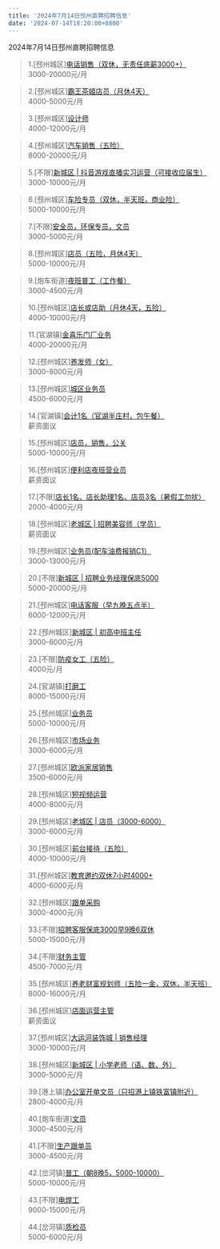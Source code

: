 ```yaml
---
title: '2024年7月14日邳州直聘招聘信息'
date: '2024-07-14T18:20:00+0800'
---
```

2024年7月14日邳州直聘招聘信息
<!--more-->
>1.[邳州城区][电话销售（双休，无责任底薪3000+）](https://www.pizhouzhipin.com/job/36304)<br>
>3000-20000元/月

>2.[邳州城区][霸王茶姬店员（月休4天）](https://www.pizhouzhipin.com/job/31954)<br>
>4000-5000元/月

>3.[邳州城区][设计师](https://www.pizhouzhipin.com/job/17488)<br>
>4000-12000元/月

>4.[邳州城区][汽车销售（五险）](https://www.pizhouzhipin.com/job/31599)<br>
>8000-20000元/月

>5.[不限][新城区 | 抖音游戏直播实习运营（可接收应届生）](https://www.pizhouzhipin.com/job/35835)<br>
>3000-10000元/月

>6.[邳州城区][车险专员（双休，半天班，商业险）](https://www.pizhouzhipin.com/job/27599)<br>
>5000-10000元/月

>7.[不限][安全员，环保专员，文员](https://www.pizhouzhipin.com/job/36191)<br>
>3000-5000元/月

>8.[邳州城区][店员（五险，月休4天）](https://www.pizhouzhipin.com/job/23804)<br>
>5000-10000元/月

>9.[炮车街道][夜班普工（工作餐）](https://www.pizhouzhipin.com/job/22159)<br>
>3000-4500元/月

>10.[邳州城区][店长或店助（月休4天，五险）](https://www.pizhouzhipin.com/job/23215)<br>
>4000-10000元/月

>11.[官湖镇][金喜乐门厂业务](https://www.pizhouzhipin.com/job/20187)<br>
>4000-20000元/月

>12.[邳州城区][养发师（女）](https://www.pizhouzhipin.com/job/34439)<br>
>3000-8000元/月

>13.[邳州城区][城区业务员](https://www.pizhouzhipin.com/job/15901)<br>
>4500-6000元/月

>14.[官湖镇][会计1名（官湖半庄村，包午餐）](https://www.pizhouzhipin.com/job/35891)<br>
>薪资面议

>15.[邳州城区][店员，销售，公关](https://www.pizhouzhipin.com/job/17315)<br>
>5000-10000元/月

>16.[邳州城区][便利店夜班营业员](https://www.pizhouzhipin.com/job/36331)<br>
>薪资面议

>17.[不限][店长1名、店长助理1名、店员3名（暑假工勿扰）](https://www.pizhouzhipin.com/job/34032)<br>
>2000-4000元/月

>18.[邳州城区][老城区 | 招聘美容师（学员）](https://www.pizhouzhipin.com/job/35311)<br>
>薪资面议

>19.[邳州城区][业务员(配车油费报销C1）](https://www.pizhouzhipin.com/job/8933)<br>
>3000-13000元/月

>20.[不限][新城区 | 招聘业务经理保底5000](https://www.pizhouzhipin.com/job/36214)<br>
>5000-20000元/月

>21.[邳州城区][电话客服（早九晚五点半）](https://www.pizhouzhipin.com/job/34917)<br>
>6000-12000元/月

>22.[邳州城区][新城区 | 初高中班主任](https://www.pizhouzhipin.com/job/33477)<br>
>3000-6000元/月

>23.[不限][防疫女工（五险）](https://www.pizhouzhipin.com/job/31794)<br>
>4000元/月

>24.[官湖镇][打磨工](https://www.pizhouzhipin.com/job/36233)<br>
>8000-15000元/月

>25.[邳州城区][业务员](https://www.pizhouzhipin.com/job/36184)<br>
>5000-10000元/月

>26.[邳州城区][市场业务](https://www.pizhouzhipin.com/job/33893)<br>
>3000-6000元/月

>27.[邳州城区][欧派家居销售](https://www.pizhouzhipin.com/job/17487)<br>
>3500-6000元/月

>28.[邳州城区][短视频运营](https://www.pizhouzhipin.com/job/25581)<br>
>4000-8000元/月

>29.[邳州城区][老城区 | 店员（3000-6000）](https://www.pizhouzhipin.com/job/35496)<br>
>3000-6000元/月

>30.[邳州城区][前台接待（五险）](https://www.pizhouzhipin.com/job/35052)<br>
>4000-10000元/月

>31.[邳州城区][教育邀约双休7小时4000+](https://www.pizhouzhipin.com/job/34520)<br>
>4000-6000元/月

>32.[邳州城区][跟单采购](https://www.pizhouzhipin.com/job/36309)<br>
>3000-4000元/月

>33.[不限][招聘客服保底3000早9晚6双休](https://www.pizhouzhipin.com/job/25929)<br>
>5000-15000元/月

>34.[不限][财务主管](https://www.pizhouzhipin.com/job/390)<br>
>4500-7000元/月

>35.[邳州城区][养老财富规划师（五险一金，双休，半天班）](https://www.pizhouzhipin.com/job/34809)<br>
>8000-16000元/月

>36.[邳州城区][店面运营主管](https://www.pizhouzhipin.com/job/36238)<br>
>薪资面议

>37.[邳州城区][大运河装饰城 | 销售经理](https://www.pizhouzhipin.com/job/36330)<br>
>3000-10000元/月

>38.[邳州城区][新城区 | 小学老师（语、数、外）](https://www.pizhouzhipin.com/job/36319)<br>
>3000-5000元/月

>39.[港上镇][办公室开单文员（只招港上镇铁富镇附近）](https://www.pizhouzhipin.com/job/36317)<br>
>2800-4000元/月

>40.[炮车街道][文员](https://www.pizhouzhipin.com/job/29459)<br>
>3000-4500元/月

>41.[不限][生产跟单员](https://www.pizhouzhipin.com/job/32617)<br>
>3000-4500元/月

>42.[岔河镇][普工（朝8晚5，5000-10000）](https://www.pizhouzhipin.com/job/7755)<br>
>5000-10000元/月

>43.[不限][电焊工](https://www.pizhouzhipin.com/job/36329)<br>
>9000-15000元/月

>44.[岔河镇][质检员](https://www.pizhouzhipin.com/job/29457)<br>
>5000-6000元/月

